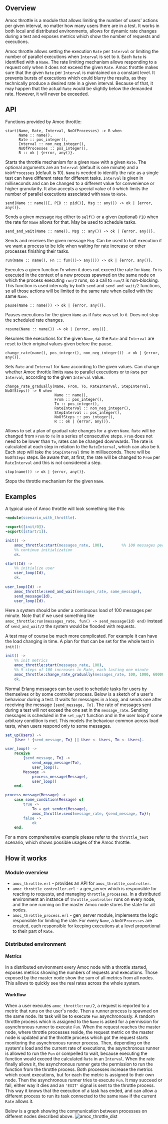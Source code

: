 ## Overview

Amoc throttle is a module that allows limiting the number of users' actions per given interval, no matter how many users there are in a test.
It works in both local and distributed environments, allows for dynamic rate changes during a test and exposes metrics which show the number of requests and executions.

Amoc throttle allows setting the execution `Rate` per `Interval` or limiting the number of parallel executions when `Interval` is set to `0`.
Each `Rate` is identified with a `Name`.
The rate limiting mechanism allows responding to a request only when it does not exceed the given `Rate`.
Amoc throttle makes sure that the given `Rate` per `Interval` is maintained on a constant level.
It prevents bursts of executions which could blurry the results, as they technically produce a desired rate in a given interval.
Because of that, it may happen that the actual `Rate` would be slightly below the demanded rate. However, it will never be exceeded.

## API

Functions provided by Amoc throttle:
```
start(Name, Rate, Interval, NoOfProcesses) -> R when
      Name :: name(),
      Rate :: pos_integer(),
      Interval :: non_neg_integer(),
      NoOfProcesses :: pos_integer(),
      R :: ok | {error, any()}.
```
Starts the throttle mechanism for a given `Name` with a given `Rate`.
The optional arguments are an `Interval` (default is one minute) and a ` NoOfProcesses` (default is 10).
`Name` is needed to identify the rate as a single test can have different rates for different tasks.
`Interval` is given in milliseconds and can be changed to a different value for convenience or higher granularity.
It also accepts a special value of `0` which limits the number of parallel executions associated with `Name` to `Rate`.

```
send(Name :: name()[, PID :: pid()], Msg :: any()) -> ok | {error, any()}.
```
Sends a given message `Msg` either to `self()` or a given (optional) `PID` when the rate for `Name` allows for that.
May be used to schedule tasks.

```
send_and_wait(Name :: name(), Msg :: any()) -> ok | {error, any()}.
```
Sends and receives the given message `Msg`.
Can be used to halt execution if we want a process to be idle when waiting for rate increase or other processes finishing their tasks.
```
run(Name :: name(), Fn :: fun(()-> any())) -> ok | {error, any()}.
```
Executes a given function `Fn` when it does not exceed the rate for `Name`.
`Fn` is executed in the context of a new process spawned on the same node on which the process executing `run/2` runs, so a call to `run/2` is non-blocking.
This function is used internally by both `send` and `send_and_wait/2` functions,
so all those actions will be limited to the same rate when called with the same `Name`.

```
pause(Name :: name()) -> ok | {error, any()}.
```
Pauses executions for the given `Name` as if `Rate` was set to `0`.
Does not stop the scheduled rate changes.

```
resume(Name :: name()) -> ok | {error, any()}.
```
Resumes the executions for the given `Name`, so the `Rate` and `Interval` are reset to their original values given before the pause.
```
change_rate(name(), pos_integer(), non_neg_integer()) -> ok | {error, any()}.
```
Sets `Rate` and `Interval` for `Name` according to the given values.
Can change whether Amoc throttle limits `Name` to parallel executions or to `Rate` per `Interval`, according to the given `Interval` value.
```
change_rate_gradually(Name, From, To, RateInterval, StepInterval, NoOfSteps)) -> R when
                      Name :: name(),
                      From :: pos_integer(),
                      To :: pos_integer(),
                      RateInterval :: non_neg_integer(),
                      StepInterval :: pos_integer(),
                      NoOfSteps :: pos_integer(),
                      R :: ok | {error, any()}.
```
Allows to set a plan of gradual rate changes for a given `Name`.
`Rate` will be changed from `From` to `To` in a series of consecutive steps.
`From` does not need to be lower than `To`, rates can be changed downwards.
The rate is calculated at each step in relation to the `RateInterval`, which can also be `0`.
Each step will take the `StepInterval` time in milliseconds.
There will be `NoOfSteps` steps.
Be aware that, at first, the rate will be changed to `From` per `RateInterval` and this is not considered a step.

```
stop(name()) -> ok | {error, any()}.
```
Stops the throttle mechanism for the given `Name`.

## Examples

A typical use of Amoc throttle will look something like this:

```erlang
-module(scenario_with_throttle).

-export([init/0]).
-export([start/1]).

init() ->
    amoc_throttle:start(messages_rate, 100),        %% 100 messages per minute
    %% continue initialization
    ok.

start(Id) ->
    %% initialize user
    user_loop(Id),
    ok.
    
user_loop(Id) ->
    amoc_throttle:send_and_wait(messages_rate, some_message),
    send_message(Id),
    user_loop(Id).

```
Here a system should be under a continuous load of 100 messages per minute.
Note that if we used something like `amoc_throttle:run(messages_rate, fun() -> send_message(Id) end)` instead of `send_and_wait/2` the system would be flooded with requests.

A test may of course be much more complicated.
For example it can have the load changing in time. 
A plan for that can be set for the whole test in `init()`:
```erlang
init() ->
    %% init metrics
    amoc_throttle:start(messages_rate, 100),
    %% 9 steps of 100 increases in Rate, each lasting one minute
    amoc_throttle:change_rate_gradually(messages_rate, 100, 1000, 60000, 60000, 9),
    ok.

```
Normal Erlang messages can be used to schedule tasks for users by themselves or by some controller process.
Below is a sketch of a user's behaviour during a test.
It waits for messages in a loop, and sends one after receiving the message `{send_message, To}`.
The rate of messages sent during a test will not exceed the one set in the `message_rate`.
Sending messages is scheduled in the `set_up/1` function and in the user loop if some arbitrary condition is met.
This models the behaviour common across load tests, when users respond only to some messages.
```erlang
set_up(Users) ->
    [User ! {send_message, To} || User <- Users, To <- Users].

user_loop() ->
    receive
        {send_message, To} -> 
            send_xmpp_message(To),
            user_loop();
        Message ->
            process_message(Message),
            user_loop()       
    end.

process_message(Message) ->
    case some_condition(Message) of
        true -> 
            To = get_sender(Message),
            amoc_throttle:send(message_rate, {send_message, To}); 
        false ->
            ok 
    end.

```

For a more comprehensive example please refer to the `throttle_test` scenario, which shows possible usages of the Amoc throttle.

## How it works

### Module overview

- `amoc_throttle.erl` - provides an API for `amoc_throttle_controller`.
- `amoc_throttle_controller.erl` - a gen_server which is responsible for reacting to requests, and managing `throttle_processes`.
In a distributed environment an instance of `throttle_controller` runs on every node, and the one running on the master Amoc node stores the state for all nodes.
- `amoc_throttle_process.erl` - gen_server module, implements the logic responsible for limiting the rate.
For every `Name`, a `NoOfProcesses` are created, each responsible for keeping executions at a level proportional to their part of `Rate`.

### Distributed environment

#### Metrics
In a distributed environment every Amoc node with a throttle started, exposes metrics showing the numbers of requests and executions.
Those exposed by the master node show the sum of all metrics from all nodes.
This allows to quickly see the real rates across the whole system.

#### Workflow
When a user executes `amoc_throttle:run/2`, a request is reported to a metric that runs on the user's node.
Then a runner process is spawned on the same node.
Its task will be to execute `Fun` asynchronously.
A random throttle process which is assigned to the `Name` is asked for a permission for asynchronous runner to execute `Fun`.
When the request reaches the master node, where throttle processes reside, the request metric on the master node is updated and the throttle process which got the request starts monitoring the asynchronous runner process.
Then, depending on the system's load and the current rate of executions, the asynchronous runner is allowed to run the `Fun` or compelled to wait, because executing the function would exceed the calculated `Rate` in an `Interval`.
When the rate finally allows it, the asynchronous runner gets the permission to run the function from the throttle process.
Both processes increase the metrics which count executions, but for each the metric is assigned to their own node.
Then the asynchronous runner tries to execute `Fun`.
It may succeed or fail, either way it dies and an `'EXIT'` signal is sent to the throttle process.
This way it knows that the execution of a task has ended, and can allow a different process to run its task connected to the same `Name` if the current `Rate` allows it.

Below is a graph showing the communication between processes on different nodes described above.
![amoc_throttle_dist](amoc_throttle_dist.svg)
